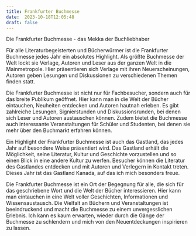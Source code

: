 ```yaml
---
title: Frankfurter Buchmesse
date:  2023-10-18T12:05:48
draft: false
---
```


Die Frankfurter Buchmesse - das Mekka der Buchliebhaber

Für alle Literaturbegeisterten und Bücherwürmer ist die Frankfurter Buchmesse jedes Jahr ein absolutes Highlight. Als größte Buchmesse der Welt lockt sie Verlage, Autoren und Leser aus der ganzen Welt in die Mainmetropole. Hier präsentieren sich Verlage mit ihren Neuerscheinungen, Autoren geben Lesungen und Diskussionen zu verschiedenen Themen finden statt.

Die Frankfurter Buchmesse ist nicht nur für Fachbesucher, sondern auch für das breite Publikum geöffnet. Hier kann man in die Welt der Bücher eintauchen, Neuheiten entdecken und Autoren hautnah erleben. Es gibt zahlreiche Lesungen, Signierstunden und Diskussionsrunden, bei denen sich Leser und Autoren austauschen können. Zudem bietet die Buchmesse auch interessante Veranstaltungen für Schüler und Studenten, bei denen sie mehr über den Buchmarkt erfahren können.

Ein Highlight der Frankfurter Buchmesse ist auch das Gastland, das jedes Jahr auf besondere Weise präsentiert wird. Das Gastland erhält die Möglichkeit, seine Literatur, Kultur und Geschichte vorzustellen und so einen Blick in eine andere Kultur zu werfen. Besucher können die Literatur des Gastlandes entdecken und mit Autoren und Verlegern in Kontakt treten. Dieses Jahr ist das Gastland Kanada, auf das ich mich besonders freue.

Die Frankfurter Buchmesse ist ein Ort der Begegnung für alle, die sich für das geschriebene Wort und die Welt der Bücher interessieren. Hier kann man eintauchen in eine Welt voller Geschichten, Informationen und Wissensaustausch. Die Vielfalt an Büchern und Veranstaltungen ist beeindruckend und macht die Buchmesse zu einem unvergesslichen Erlebnis. Ich kann es kaum erwarten, wieder durch die Gänge der Buchmesse zu schlendern und mich von den Neuentdeckungen inspirieren zu lassen.